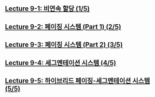 ## [Lecture 9-1: 비연속 할당 (1/5)]()

## [Lecture 9-2: 페이징 시스템 (Part 1) (2/5)]()

## [Lecture 9-3: 페이징 시스템 (Part 2) (3/5)]()

## [Lecture 9-4: 세그멘테이션 시스템 (4/5)]()

## [Lecture 9-5: 하이브리드 페이징-세그멘테이션 시스템 (5/5)]()
